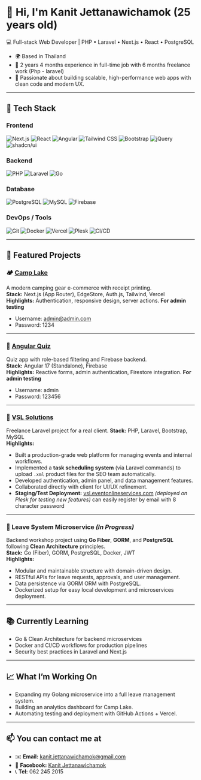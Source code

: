 # 👋 Hi, I'm Kanit Jettanawichamok (25 years old)

💻 Full-stack Web Developer | PHP • Laravel • Next.js • React • PostgreSQL
- 🌍 Based in Thailand
- 🚀 2 years 4 months experience in full-time job with 6 months freelance work (Php - laravel)
- 🚀 Passionate about building scalable, high-performance web apps with clean code and modern UX.

---

## 🧰 Tech Stack
### Frontend
![Next.js](https://img.shields.io/badge/Next.js-black?style=flat&logo=next.js&logoColor=white) 
![React](https://img.shields.io/badge/React-61DAFB?style=flat&logo=react&logoColor=white) 
![Angular](https://img.shields.io/badge/Angular-DD0031?style=flat&logo=angular&logoColor=white) 
![Tailwind CSS](https://img.shields.io/badge/Tailwind_CSS-06B6D4?style=flat&logo=tailwind-css&logoColor=white) 
![Bootstrap](https://img.shields.io/badge/Bootstrap-7952B3?style=flat&logo=bootstrap&logoColor=white) 
![jQuery](https://img.shields.io/badge/jQuery-0769AD?style=flat&logo=jquery&logoColor=white) 
![shadcn/ui](https://img.shields.io/badge/shadcn-ui-4F46E5?style=flat&logoColor=white)

### Backend
![PHP](https://img.shields.io/badge/PHP-777BB4?style=flat&logo=php&logoColor=white) 
![Laravel](https://img.shields.io/badge/Laravel-FF2D20?style=flat&logo=laravel&logoColor=white) 
![Go](https://img.shields.io/badge/Go-00ADD8?style=flat&logo=go&logoColor=white) 

### Database
![PostgreSQL](https://img.shields.io/badge/PostgreSQL-316192?style=flat&logo=postgresql&logoColor=white) 
![MySQL](https://img.shields.io/badge/MySQL-4479A1?style=flat&logo=mysql&logoColor=white) 
![Firebase](https://img.shields.io/badge/Firebase-FFCA28?style=flat&logo=firebase&logoColor=black) 

### DevOps / Tools
![Git](https://img.shields.io/badge/Git-F05032?style=flat&logo=git&logoColor=white) 
![Docker](https://img.shields.io/badge/Docker-2496ED?style=flat&logo=docker&logoColor=white) 
![Vercel](https://img.shields.io/badge/Vercel-000000?style=flat&logo=vercel&logoColor=white) 
![Plesk](https://img.shields.io/badge/Plesk-339933?style=flat&logo=plesk&logoColor=white) 
![CI/CD](https://img.shields.io/badge/CI/CD-orange?style=flat)

---

## 🧩 Featured Projects

### 🏕️ <a href="https://camp-lake.vercel.app" target="_blank">Camp Lake</a>
A modern camping gear e-commerce with receipt printing.  
**Stack:** Next.js (App Router), EdgeStore, Auth.js, Tailwind, Vercel  
**Highlights:** Authentication, responsive design, server actions.
**For admin testing**
- Username: admin@admin.com
- Password: 1234

---

### 🧠 <a href="https://angularquiz-84f99.web.app" target="_blank">Angular Quiz</a>
Quiz app with role-based filtering and Firebase backend.  
**Stack:** Angular 17 (Standalone), Firebase  
**Highlights:** Reactive forms, admin authentication, Firestore integration.
**For admin testing**
- Username: admin
- Password: 123456

---

### 🐘 <a href="https://vsl.eventonlineservices.com" target="_blank">VSL Solutions</a>
Freelance Laravel project for a real client.
**Stack:** PHP, Laravel, Bootstrap, MySQL  
**Highlights:**  
- Built a production-grade web platform for managing events and internal workflows.
- Implemented a **task scheduling system** (via Laravel commands) to upload `.xml` product files for the SEO team automatically.  
- Developed authentication, admin panel, and data management features.  
- Collaborated directly with client for UI/UX refinement.  
- **Staging/Test Deployment:** <a href="https://vsl.eventonlineservices.com" target="_blank">vsl.eventonlineservices.com</a> *(deployed on Plesk for testing new features)* can easily register by email with 8 character password

---

### 🐹 Leave System Microservice *(In Progress)*
Backend workshop project using **Go Fiber**, **GORM**, and **PostgreSQL** following **Clean Architecture** principles.  
**Stack:** Go (Fiber), GORM, PostgreSQL, Docker, JWT  
**Highlights:**  
- Modular and maintainable structure with domain-driven design.  
- RESTful APIs for leave requests, approvals, and user management.  
- Data persistence via GORM ORM with PostgreSQL.  
- Dockerized setup for easy local development and microservices deployment.

---

## 📚 Currently Learning
- Go & Clean Architecture for backend microservices  
- Docker and CI/CD workflows for production pipelines  
- Security best practices in Laravel and Next.js

---

## 📈 What I’m Working On
- Expanding my Golang microservice into a full leave management system.  
- Building an analytics dashboard for Camp Lake.  
- Automating testing and deployment with GitHub Actions + Vercel.

---

## 📫 You can contact me at
- ✉️ **Email:** [kanit.jettanawichamok@gmail.com](mailto:kanit.jettanawichamok@gmail.com)  
- 📘 **Facebook:** [Kanit Jettanawichamok](https://www.facebook.com/Kanit.Jettanawichamok)  
- 📞 **Tel:** 062 245 2015
